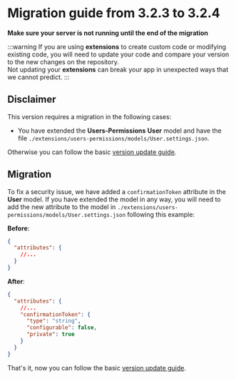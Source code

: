 # Migration guide from 3.2.3 to 3.2.4

**Make sure your server is not running until the end of the migration**

:::warning
If you are using **extensions** to create custom code or modifying existing code, you will need to update your code and compare your version to the new changes on the repository.
<br>
Not updating your **extensions** can break your app in unexpected ways that we cannot predict.
:::

## Disclaimer

This version requires a migration in the following cases:

- You have extended the **Users-Permissions** **User** model and have the file `./extensions/users-permissions/models/User.settings.json`.

Otherwise you can follow the basic [version update guide](../guides/update-version.md).

## Migration

To fix a security issue, we have added a `confirmationToken` attribute in the **User** model.
If you have extended the model in any way, you will need to add the new attribute to the model in `./extensions/users-permissions/models/User.settings.json` following this example:

**Before**:

```json
{
  "attributes": {
    //...
  }
}
```

**After**:

```json
{
  "attributes": {
    //...
    "confirmationToken": {
      "type": "string",
      "configurable": false,
      "private": true
    }
  }
}
```

That's it, now you can follow the basic [version update guide](../guides/update-version.md).
